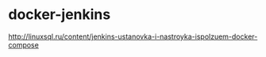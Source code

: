 # docker-jenkins

http://linuxsql.ru/content/jenkins-ustanovka-i-nastroyka-ispolzuem-docker-compose
